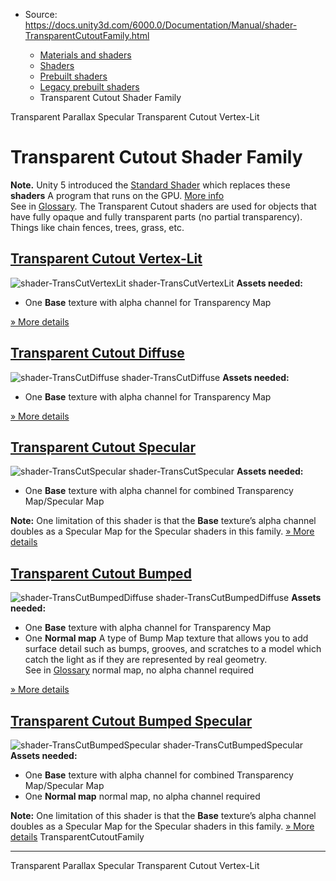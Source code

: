 * Source: https://docs.unity3d.com/6000.0/Documentation/Manual/shader-TransparentCutoutFamily.html

  * [Materials and shaders](https://docs.unity3d.com/6000.0/Documentation/Manual/materials-and-shaders.html)
  * [Shaders](https://docs.unity3d.com/6000.0/Documentation/Manual/Shaders.html)
  * [Prebuilt shaders](https://docs.unity3d.com/6000.0/Documentation/Manual/shader-built-in-landing.html)
  * [Legacy prebuilt shaders](https://docs.unity3d.com/6000.0/Documentation/Manual/Built-inShaderGuide.html)
  * Transparent Cutout Shader Family


[](https://docs.unity3d.com/6000.0/Documentation/Manual/shader-TransParallaxSpecular.html)
Transparent Parallax Specular
[](https://docs.unity3d.com/6000.0/Documentation/Manual/shader-TransCutVertexLit.html)
Transparent Cutout Vertex-Lit
# Transparent Cutout Shader Family
**Note.** Unity 5 introduced the [Standard Shader](https://docs.unity3d.com/6000.0/Documentation/Manual/shader-StandardShader.html) which replaces these **shaders** A program that runs on the GPU. [More info](https://docs.unity3d.com/6000.0/Documentation/Manual/Shaders.html)  
See in [Glossary](https://docs.unity3d.com/6000.0/Documentation/Manual/Glossary.html#Shader).
The Transparent Cutout shaders are used for objects that have fully opaque and fully transparent parts (no partial transparency). Things like chain fences, trees, grass, etc.
## [Transparent Cutout Vertex-Lit](https://docs.unity3d.com/6000.0/Documentation/Manual/shader-TransCutVertexLit.html)
![shader-TransCutVertexLit](https://docs.unity3d.com/6000.0/Documentation/uploads/Shaders/Thumb-TransCutoutVertex.jpg) shader-TransCutVertexLit
**Assets needed:**
  * One **Base** texture with alpha channel for Transparency Map


[» More details](https://docs.unity3d.com/6000.0/Documentation/Manual/shader-TransCutVertexLit.html)
## [Transparent Cutout Diffuse](https://docs.unity3d.com/6000.0/Documentation/Manual/shader-TransCutDiffuse.html)
![shader-TransCutDiffuse](https://docs.unity3d.com/6000.0/Documentation/uploads/Shaders/Thumb-TransCutoutDiffuse.jpg) shader-TransCutDiffuse
**Assets needed:**
  * One **Base** texture with alpha channel for Transparency Map


[» More details](https://docs.unity3d.com/6000.0/Documentation/Manual/shader-TransCutDiffuse.html)
## [Transparent Cutout Specular](https://docs.unity3d.com/6000.0/Documentation/Manual/shader-TransCutSpecular.html)
![shader-TransCutSpecular](https://docs.unity3d.com/6000.0/Documentation/uploads/Shaders/Thumb-TransCutoutSpec.jpg) shader-TransCutSpecular
**Assets needed:**
  * One **Base** texture with alpha channel for combined Transparency Map/Specular Map


**Note:** One limitation of this shader is that the **Base** texture’s alpha channel doubles as a Specular Map for the Specular shaders in this family.
[» More details](https://docs.unity3d.com/6000.0/Documentation/Manual/shader-TransCutSpecular.html)
## [Transparent Cutout Bumped](https://docs.unity3d.com/6000.0/Documentation/Manual/shader-TransCutBumpedDiffuse.html)
![shader-TransCutBumpedDiffuse](https://docs.unity3d.com/6000.0/Documentation/uploads/Shaders/Thumb-TransCutoutBump.jpg) shader-TransCutBumpedDiffuse
**Assets needed:**
  * One **Base** texture with alpha channel for Transparency Map
  * One **Normal map** A type of Bump Map texture that allows you to add surface detail such as bumps, grooves, and scratches to a model which catch the light as if they are represented by real geometry.  
See in [Glossary](https://docs.unity3d.com/6000.0/Documentation/Manual/Glossary.html#Normalmap) normal map, no alpha channel required


[» More details](https://docs.unity3d.com/6000.0/Documentation/Manual/shader-TransCutBumpedDiffuse.html)
## [Transparent Cutout Bumped Specular](https://docs.unity3d.com/6000.0/Documentation/Manual/shader-TransCutBumpedSpecular.html)
![shader-TransCutBumpedSpecular](https://docs.unity3d.com/6000.0/Documentation/uploads/Shaders/Thumb-TransCutoutBumpSpec.jpg) shader-TransCutBumpedSpecular
**Assets needed:**
  * One **Base** texture with alpha channel for combined Transparency Map/Specular Map
  * One **Normal map** normal map, no alpha channel required


**Note:** One limitation of this shader is that the **Base** texture’s alpha channel doubles as a Specular Map for the Specular shaders in this family.
[» More details](https://docs.unity3d.com/6000.0/Documentation/Manual/shader-TransCutBumpedSpecular.html)
TransparentCutoutFamily
* * *
[](https://docs.unity3d.com/6000.0/Documentation/Manual/shader-TransParallaxSpecular.html)
Transparent Parallax Specular
[](https://docs.unity3d.com/6000.0/Documentation/Manual/shader-TransCutVertexLit.html)
Transparent Cutout Vertex-Lit
